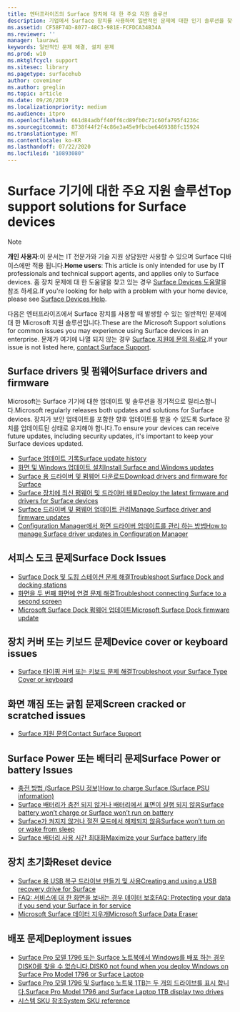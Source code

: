 ```yaml
---
title: 엔터프라이즈의 Surface 장치에 대 한 주요 지원 솔루션
description: 기업에서 Surface 장치를 사용하여 일반적인 문제에 대한 인기 솔루션을 찾습니다.
ms.assetid: CF58F74D-8077-48C3-981E-FCFDCA34B34A
ms.reviewer: ''
manager: laurawi
keywords: 일반적인 문제 해결, 설치 문제
ms.prod: w10
ms.mktglfcycl: support
ms.sitesec: library
ms.pagetype: surfacehub
author: coveminer
ms.author: greglin
ms.topic: article
ms.date: 09/26/2019
ms.localizationpriority: medium
ms.audience: itpro
ms.openlocfilehash: 661d84adbff40ff6cd89fb0c71c60fa795f4236c
ms.sourcegitcommit: 8738f44f2f4c86e3a45e9fbcbe6469388fc15924
ms.translationtype: MT
ms.contentlocale: ko-KR
ms.lasthandoff: 07/22/2020
ms.locfileid: "10893080"
---
```

# <span data-ttu-id="eda8b-104">Surface 기기에 대한 주요 지원 솔루션</span><span class="sxs-lookup"><span data-stu-id="eda8b-104">Top support solutions for Surface devices</span></span>

> [!Note]
> <span data-ttu-id="eda8b-105">**개인 사용자**:이 문서는 IT 전문가와 기술 지원 상담원만 사용할 수 있으며 Surface 디바이스에만 적용 됩니다.</span><span class="sxs-lookup"><span data-stu-id="eda8b-105">**Home users**: This article is only intended for use by IT professionals and technical support agents, and applies only to Surface devices.</span></span> <span data-ttu-id="eda8b-106">홈 장치 문제에 대 한 도움말을 찾고 있는 경우 [Surface Devices 도움말](https://support.microsoft.com/products/surface-devices)을 참조 하세요.</span><span class="sxs-lookup"><span data-stu-id="eda8b-106">If you're looking for help with a problem with your home device, please see [Surface Devices Help](https://support.microsoft.com/products/surface-devices).</span></span>

<span data-ttu-id="eda8b-107">다음은 엔터프라이즈에서 Surface 장치를 사용할 때 발생할 수 있는 일반적인 문제에 대 한 Microsoft 지원 솔루션입니다.</span><span class="sxs-lookup"><span data-stu-id="eda8b-107">These are the Microsoft Support solutions for common issues you may experience using Surface devices in an enterprise.</span></span> <span data-ttu-id="eda8b-108">문제가 여기에 나열 되지 않는 경우 [Surface 지원에 문의 하세요](contact-surface-support.md?tabs=online).</span><span class="sxs-lookup"><span data-stu-id="eda8b-108">If your issue is not listed here, [contact Surface Support](contact-surface-support.md?tabs=online).</span></span>

## <span data-ttu-id="eda8b-109">Surface drivers 및 펌웨어</span><span class="sxs-lookup"><span data-stu-id="eda8b-109">Surface drivers and firmware</span></span>

<span data-ttu-id="eda8b-110">Microsoft는 Surface 기기에 대한 업데이트 및 솔루션을 정기적으로 릴리스합니다.</span><span class="sxs-lookup"><span data-stu-id="eda8b-110">Microsoft regularly releases both updates and solutions for Surface devices.</span></span> <span data-ttu-id="eda8b-111">장치가 보안 업데이트를 포함한 향후 업데이트를 받을 수 있도록 Surface 장치를 업데이트된 상태로 유지해야 합니다.</span><span class="sxs-lookup"><span data-stu-id="eda8b-111">To ensure your devices can receive future updates, including security updates, it's important to keep your Surface devices updated.</span></span>

- [<span data-ttu-id="eda8b-112">Surface 업데이트 기록</span><span class="sxs-lookup"><span data-stu-id="eda8b-112">Surface update history</span></span>](https://www.microsoft.com/surface/support/install-update-activate/surface-update-history)
- [<span data-ttu-id="eda8b-113">화면 및 Windows 업데이트 설치</span><span class="sxs-lookup"><span data-stu-id="eda8b-113">Install Surface and Windows updates</span></span>](https://www.microsoft.com/surface/support/performance-and-maintenance/install-software-updates-for-surface?os=windows-10&=undefined)
- [<span data-ttu-id="eda8b-114">Surface 용 드라이버 및 펌웨어 다운로드</span><span class="sxs-lookup"><span data-stu-id="eda8b-114">Download drivers and firmware for Surface</span></span>](https://support.microsoft.com/help/4023482)
- [<span data-ttu-id="eda8b-115">Surface 장치에 최신 펌웨어 및 드라이버 배포</span><span class="sxs-lookup"><span data-stu-id="eda8b-115">Deploy the latest firmware and drivers for Surface devices</span></span>](https://docs.microsoft.com/surface/deploy-the-latest-firmware-and-drivers-for-surface-devices)
- [<span data-ttu-id="eda8b-116">Surface 드라이버 및 펌웨어 업데이트 관리</span><span class="sxs-lookup"><span data-stu-id="eda8b-116">Manage Surface driver and firmware updates</span></span>](https://docs.microsoft.com/surface/manage-surface-pro-3-firmware-updates)
- [<span data-ttu-id="eda8b-117">Configuration Manager에서 화면 드라이버 업데이트를 관리 하는 방법</span><span class="sxs-lookup"><span data-stu-id="eda8b-117">How to manage Surface driver updates in Configuration Manager</span></span>](https://support.microsoft.com/help/4098906)

## <span data-ttu-id="eda8b-118">서피스 도크 문제</span><span class="sxs-lookup"><span data-stu-id="eda8b-118">Surface Dock Issues</span></span>

- [<span data-ttu-id="eda8b-119">Surface Dock 및 도킹 스테이션 문제 해결</span><span class="sxs-lookup"><span data-stu-id="eda8b-119">Troubleshoot Surface Dock and docking stations</span></span>](https://support.microsoft.com/help/4023468/surface-troubleshoot-surface-dock-and-docking-stations)
- [<span data-ttu-id="eda8b-120">화면을 두 번째 화면에 연결 문제 해결</span><span class="sxs-lookup"><span data-stu-id="eda8b-120">Troubleshoot connecting Surface to a second screen</span></span>](https://support.microsoft.com/help/4023496)
- [<span data-ttu-id="eda8b-121">Microsoft Surface Dock 펌웨어 업데이트</span><span class="sxs-lookup"><span data-stu-id="eda8b-121">Microsoft Surface Dock firmware update</span></span>](https://docs.microsoft.com/surface/surface-dock-updater)

## <span data-ttu-id="eda8b-122">장치 커버 또는 키보드 문제</span><span class="sxs-lookup"><span data-stu-id="eda8b-122">Device cover or keyboard issues</span></span>

- [<span data-ttu-id="eda8b-123">Surface 타이핑 커버 또는 키보드 문제 해결</span><span class="sxs-lookup"><span data-stu-id="eda8b-123">Troubleshoot your Surface Type Cover or keyboard</span></span>](https://www.microsoft.com/surface/support/hardware-and-drivers/troubleshoot-surface-keyboards)

## <span data-ttu-id="eda8b-124">화면 깨짐 또는 긁힘 문제</span><span class="sxs-lookup"><span data-stu-id="eda8b-124">Screen cracked or scratched issues</span></span>

- [<span data-ttu-id="eda8b-125">Surface 지원 문의</span><span class="sxs-lookup"><span data-stu-id="eda8b-125">Contact Surface Support</span></span>](contact-surface-support.md?tabs=online)

## <span data-ttu-id="eda8b-126">Surface Power 또는 배터리 문제</span><span class="sxs-lookup"><span data-stu-id="eda8b-126">Surface Power or battery Issues</span></span>

- [<span data-ttu-id="eda8b-127">충전 방법 (Surface PSU 정보)</span><span class="sxs-lookup"><span data-stu-id="eda8b-127">How to charge Surface (Surface PSU information)</span></span>](https://support.microsoft.com/help/4023496)
- [<span data-ttu-id="eda8b-128">Surface 배터리가 충전 되지 않거나 배터리에서 표면이 실행 되지 않음</span><span class="sxs-lookup"><span data-stu-id="eda8b-128">Surface battery won’t charge or Surface won’t run on battery</span></span>](https://support.microsoft.com/help/4023536)
- [<span data-ttu-id="eda8b-129">Surface가 켜지지 않거나 절전 모드에서 해제되지 않음</span><span class="sxs-lookup"><span data-stu-id="eda8b-129">Surface won’t turn on or wake from sleep</span></span>](https://support.microsoft.com/help/4023537)
- [<span data-ttu-id="eda8b-130">Surface 배터리 사용 시간 최대화</span><span class="sxs-lookup"><span data-stu-id="eda8b-130">Maximize your Surface battery life</span></span>](https://support.microsoft.com/help/4483194)

## <span data-ttu-id="eda8b-131">장치 초기화</span><span class="sxs-lookup"><span data-stu-id="eda8b-131">Reset device</span></span>

- [<span data-ttu-id="eda8b-132">Surface 용 USB 복구 드라이브 만들기 및 사용</span><span class="sxs-lookup"><span data-stu-id="eda8b-132">Creating and using a USB recovery drive for Surface</span></span>](https://support.microsoft.com/help/4023512)
- [<span data-ttu-id="eda8b-133">FAQ: 서비스에 대 한 화면을 보내는 경우 데이터 보호</span><span class="sxs-lookup"><span data-stu-id="eda8b-133">FAQ: Protecting your data if you send your Surface in for service</span></span>](https://support.microsoft.com/help/4023508)
- [<span data-ttu-id="eda8b-134">Microsoft Surface 데이터 지우개</span><span class="sxs-lookup"><span data-stu-id="eda8b-134">Microsoft Surface Data Eraser</span></span>](https://docs.microsoft.com/surface/microsoft-surface-data-eraser)

## <span data-ttu-id="eda8b-135">배포 문제</span><span class="sxs-lookup"><span data-stu-id="eda8b-135">Deployment issues</span></span>

- [<span data-ttu-id="eda8b-136">Surface Pro 모델 1796 또는 Surface 노트북에서 Windows를 배포 하는 경우 DISK0를 찾을 수 없습니다.</span><span class="sxs-lookup"><span data-stu-id="eda8b-136">DISK0 not found when you deploy Windows on Surface Pro Model 1796 or Surface Laptop</span></span>](https://support.microsoft.com/help/4046108)
- [<span data-ttu-id="eda8b-137">Surface Pro 모델 1796 및 Surface 노트북 1TB는 두 개의 드라이브를 표시 합니다.</span><span class="sxs-lookup"><span data-stu-id="eda8b-137">Surface Pro Model 1796 and Surface Laptop 1TB display two drives</span></span>](https://support.microsoft.com/help/4046105)
- [<span data-ttu-id="eda8b-138">시스템 SKU 참조</span><span class="sxs-lookup"><span data-stu-id="eda8b-138">System SKU reference</span></span>](https://docs.microsoft.com/surface/surface-system-sku-reference)

